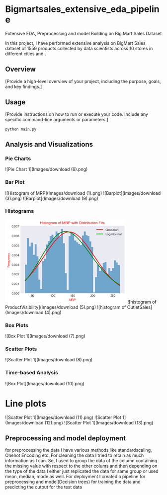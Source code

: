 # Bigmartsales_extensive_eda_pipeline
Extensive EDA, Preprocessing and model Building on Big Mart Sales Dataset

In this project, I have performed extensive analysis on BigMart Sales dataset of 1559 products collected by data scientists across 10 stores in different cities and .

## Overview

[Provide a high-level overview of your project, including the purpose, goals, and key findings.]


## Usage

[Provide instructions on how to run or execute your code. Include any specific command-line arguments or parameters.]

```
python main.py
```

## Analysis and Visualizations
### Pie Charts

![Pie Chart 1](Images/download (6).png)
### Bar Plot
![Histogram of MRP](Images/download (1).png)
![Barplot](Images/download (3).png)
![Barplot](Images/download (9).png)
### Histograms
![Histogram of MRP](Images/download.png)
![histogram of ProductVisibility](Images/download (5).png)
![histogram of OutletSales](Images/download (4).png)

### Box Plots

![Box Plot 1](Images/download (7).png)

### Scatter Plots

![Scatter Plot 1](Images/download (8).png)
### Time-based Analysis

![Box Plot](Images/download (10).png)

# Line plots
![Scatter Plot 1](Images/download (11).png)
![Scatter Plot 1](Images/download (12).png)
![Scatter Plot 1](Images/download (13).png)

## Preprocessing and model deployment
for preprocessing the data I have various methods like standardscaling, Onehot Encoding etc. For cleaning the data I tried to retain as much information as I can. So, I used to group the data of the column containing the missing value with respect to the other colums and then depending on the type of the data I either just replicated the data for same group or used mean, median, mode  as well. For deployment I created a pipeline for preprocessing and model(Decision trees) for training the data and predicting the output for the test data
 
